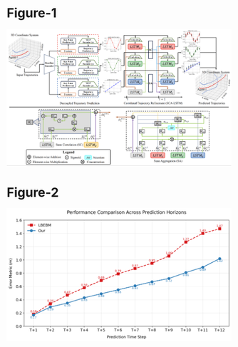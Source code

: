 # Figure-1
![image](https://github.com/zhouhao94/ICML_Rebuttal_ID4436/blob/main/Figure-1.png)
<p align="center">  

</p>   

# Figure-2
![image](https://github.com/zhouhao94/ICML_Rebuttal_ID4436/blob/main/Figure-2.png)
<p align="center">  

</p>   
